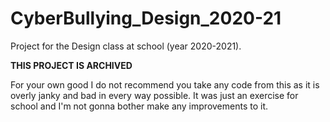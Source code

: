# CyberBullying_Design_2020-21
Project for the Design class at school (year 2020-2021).

**THIS PROJECT IS ARCHIVED**

For your own good I do not recommend you take any code from this as it is overly janky and bad in every way possible. It was just an exercise for school and I'm not gonna bother make any improvements to it.
